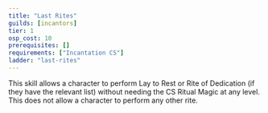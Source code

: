 ```yaml
---
title: "Last Rites"
guilds: [incantors]
tier: 1
osp_cost: 10
prerequisites: []
requirements: ["Incantation CS"]
ladder: "last-rites"
---
```

This skill allows a character to perform Lay to Rest or Rite of Dedication (if they have the relevant list) without needing the CS Ritual Magic at any level. This does not allow a character to perform any other rite.